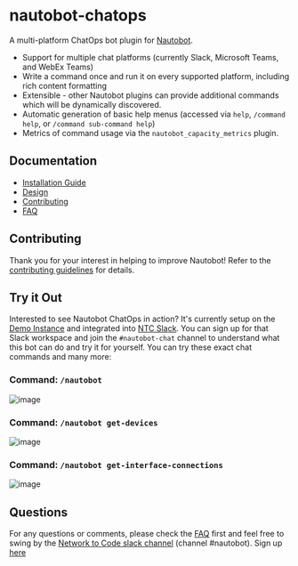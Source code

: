 # nautobot-chatops

A multi-platform ChatOps bot plugin for [Nautobot](https://github.com/nautobot/nautobot).

- Support for multiple chat platforms (currently Slack, Microsoft Teams, and WebEx Teams)
- Write a command once and run it on every supported platform, including rich content formatting
- Extensible - other Nautobot plugins can provide additional commands which will be dynamically discovered.
- Automatic generation of basic help menus (accessed via `help`, `/command help`, or `/command sub-command help`)
- Metrics of command usage via the `nautobot_capacity_metrics` plugin.

## Documentation

- [Installation Guide](docs/chat_setup.md)
- [Design](docs/design.md)
- [Contributing](docs/contributing.md)
- [FAQ](docs/FAQ.md)

## Contributing

Thank you for your interest in helping to improve Nautobot!
Refer to the [contributing guidelines](docs/contributing.md) for details.

## Try it Out

Interested to see Nautobot ChatOps in action?  It's currently setup on the [Demo Instance](https://demo.nautobot.com/) and integrated into [NTC Slack](slack.networktocode.com).  You can sign up for that Slack workspace and join the `#nautobot-chat` channel to understand what this bot can do and try it for yourself.  You can try these exact chat commands and many more:


### Command: `/nautobot`

![image](https://user-images.githubusercontent.com/6332586/118281576-5db4e980-b49b-11eb-8574-1332ed4b9757.png)

### Command: `/nautobot get-devices`

![image](https://user-images.githubusercontent.com/6332586/118281772-95239600-b49b-11eb-9c79-e2040dc4a982.png)


### Command: `/nautobot get-interface-connections`


![image](https://user-images.githubusercontent.com/6332586/118281976-ca2fe880-b49b-11eb-87ad-2a41eaa168ed.png)


## Questions

For any questions or comments, please check the [FAQ](docs/FAQ.md) first and feel free to swing by the [Network to Code slack channel](https://networktocode.slack.com/) (channel #nautobot).
Sign up [here](http://slack.networktocode.com/)
